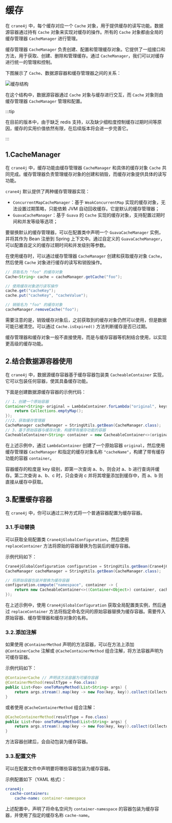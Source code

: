 # 缓存

在 `crane4j` 中，每个缓存对应一个 `Cache` 对象，用于提供缓存的读写功能。数据源容器通过持有 `Cache` 对象来实现对缓存的操作。所有的 `Cache` 对象都由全局的缓存管理器 `CacheManager` 进行管理。

缓存管理器 `CacheManager` 负责创建、配置和管理缓存对象。它提供了一组接口和方法，用于获取、创建、删除和管理缓存。通过 `CacheManager`，我们可以对缓存进行统一的管理和控制。

下图展示了 `Cache`、数据源容器和缓存管理器之间的关系：

![缓存结构](https://img.xiajibagao.top/image-20230225011748030.png)

在这个结构中，数据源容器通过 `Cache` 对象与缓存进行交互，而 `Cache` 对象则由缓存管理器 `CacheManager` 管理和配置。

:::tip

在目前的版本中，由于缺乏 redis 支持，以及缺少细粒度控制缓存过期时间等原因，缓存的实用价值依然有限，在后续版本将会进一步完善它。

:::

## 1.CacheManager

在 `crane4j` 中，缓存功能由缓存管理器 `CacheManager` 和具体的缓存对象 `Cache` 共同完成。缓存管理器负责管理缓存对象的创建和销毁，而缓存对象提供具体的读写功能。

`crane4j` 默认提供了两种缓存管理器实现：

- `ConcurrentMapCacheManager`：基于 `WeakConcurrentMap` 实现的缓存对象，无法设置过期策略，只能依赖 JVM 自动回收缓存。它是默认的缓存管理器；
- `GuavaCacheManager`：基于 `Guava` 的 `Cache` 实现的缓存对象，支持配置过期时间和并发等级等选项；

要替换默认的缓存管理器，可以在配置类中声明一个 `GuavaCacheManager` 实例，并将其作为 Bean 注册到 Spring 上下文中。通过自定义的 `GuavaCacheManager`，可以配置自定义的缓存过期时间和并发级别等参数。

在使用缓存时，可以通过缓存管理器 `CacheManager` 创建和获取缓存对象 `Cache`，然后使用 `Cache` 对象进行缓存的读写和销毁操作。

```java
// 获取名为 "foo" 的缓存对象
Cache<String> cache = cacheManager.getCache("foo");

// 使用缓存对象进行读写操作
cache.get("cacheKey");
cache.put("cacheKey", "cacheValue");

// 销毁名为 "foo" 的缓存对象
cacheManager.removeCache("foo");
```

需要注意的是，销毁缓存对象后，之前获取到的缓存对象仍然可以使用，但是数据可能已被清空。可以通过 `Cache.isExpired()` 方法判断缓存是否已过期。

缓存管理器和缓存对象一般不直接使用，而是与缓存容器等机制结合使用，以实现更高级的缓存功能。

## 2.结合数据源容器使用

在 `crane4j` 中，数据源缓存容器基于缓存容器包装类 `CacheableContainer` 实现，它可以包装任何容器，使其具备缓存功能。

下面是创建数据源缓存容器的示例代码：

```java
// 1、创建一个原始容器
Container<String> original = LambdaContainer.forLambda("original", keys -> {
    return Collections.emptyMap();
});
///2、获取缓存管理器
CacheManager cacheManager = StringUtils.getBean(CacheManager.class);
// 3、基于原始容器与缓存对象，构建带有缓存功能的容器
CacheableContainer<String> container = new CacheableContainer<>(original, cacheManager, "cacheName");
```

在上述示例中，通过 `LambdaContainer` 创建了一个原始容器 `original`，然后使用缓存管理器 `CacheManager` 和指定的缓存对象名称 `"cacheName"`，构建了带有缓存功能的容器 `container`。

容器缓存的粒度是 key 级别，即第一次查询 a、b，则会对 a、b 进行查询并缓存。第二次查询 a、b、c 时，只会查询 c 并将其增量添加到缓存中，而 a、b 则直接从缓存中获取。

## 3.配置缓存容器

在 `crane4j` 中，你可以通过三种方式将一个普通容器配置为缓存容器。

### 3.1.手动替换

可以获取全局配置类 `Crane4jGlobalConfiguration`，然后使用 `replaceContainer` 方法将原始的容器替换为包装后的缓存容器。

示例代码如下：

```java
Crane4jGlobalConfiguration configuration = StringUtils.getBean(Crane4jGlobalConfiguration.class);
CacheManager cacheManager = StringUtils.getBean(CacheManager.class);

// 将原始容器包装并替换为缓存容器
configuration.compute("namespace", container -> {
    return new CacheableContainer<>((Container<Object>) container, cacheManager, "cacheName");
});
```

在上述示例中，使用 `Crane4jGlobalConfiguration` 获取全局配置类实例，然后通过 `replaceContainer` 方法将指定命名空间的原始容器替换为缓存容器。需要传入原始容器、缓存管理器和缓存对象的名称。

### 3.2.添加注解

如果使用 `@ContainerMethod` 声明的方法容器，可以在方法上添加 `@ContainerCache` 注解或 `@CacheContainerMethod` 组合注解，将方法容器声明为可缓存容器。

示例代码如下：

```java
@ContainerCache // 声明该方法容器为可缓存容器
@ContainerMethod(resultType = Foo.class)
public List<Foo> oneToManyMethod(List<String> args) {
    return args.stream().map(key -> new Foo(key, key)).collect(Collectors.toList());
}
```

或者使用 `@CacheContainerMethod` 组合注解：

```java
@CacheContainerMethod(resultType = Foo.class)
public List<Foo> oneToManyMethod(List<String> args) {
    return args.stream().map(key -> new Foo(key, key)).collect(Collectors.toList());
}
```

方法容器创建后，会自动包装为缓存容器。

### 3.3.配置文件

可以在配置文件中声明要将哪些容器包装为缓存容器。

示例配置如下（YAML 格式）：

```yaml
crane4j:
  cache-containers:
    cache-name: container-namespace
```

上述配置中，声明了将命名空间为 `container-namespace` 的容器包装为缓存容器，并使用了指定的缓存名称 `cache-name`。